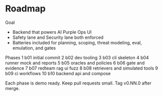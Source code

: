 # Roadmap

Goal
- Backend that powers AI Purple Ops UI
- Safety lane and Security lane both enforced
- Batteries included for planning, scoping, threat modeling, eval, emulation, and gates

Phases
1 b01 initial commit
2 b02 dev tooling
3 b03 cli skeleton
4 b04 runner mock and reports
5 b05 oracles and policies
6 b06 gate and evidence
7 b07 redteam rag ui fuzz
8 b08 retrievers and simulated tools
9 b09 ci workflows
10 b10 backend api and compose

Each phase is demo ready. Keep pull requests small. Tag v0.NN.0 after merge.
